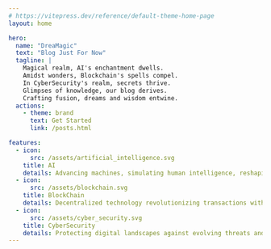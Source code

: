 ```yaml
---
# https://vitepress.dev/reference/default-theme-home-page
layout: home

hero:
  name: "DreaMagic"
  text: "Blog Just For Now"
  tagline: |
    Magical realm, AI's enchantment dwells.
    Amidst wonders, Blockchain's spells compel.
    In CyberSecurity's realm, secrets thrive.
    Glimpses of knowledge, our blog derives.
    Crafting fusion, dreams and wisdom entwine.
  actions:
    - theme: brand
      text: Get Started
      link: /posts.html

features:
  - icon:
      src: /assets/artificial_intelligence.svg
    title: AI
    details: Advancing machines, simulating human intelligence, reshaping our world.
  - icon:
      src: /assets/blockchain.svg
    title: BlockChain
    details: Decentralized technology revolutionizing transactions with trust and transparency.
  - icon:
      src: /assets/cyber_security.svg
    title: CyberSecurity
    details: Protecting digital landscapes against evolving threats and safeguarding sensitive information.
---
```


